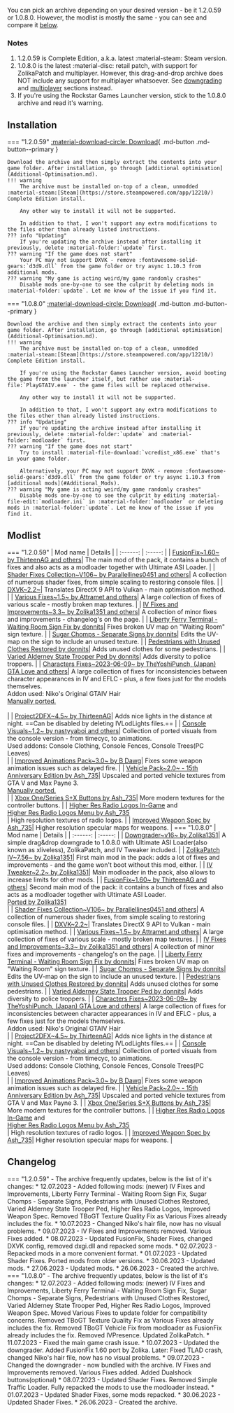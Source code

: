 You can pick an archive depending on your desired version - be it 1.2.0.59 or 1.0.8.0. However, the modlist is mostly the same - you can see and compare it [below](#modlist).

### Notes
1. 1.2.0.59 is Complete Edition, a.k.a. latest :material-steam: Steam version.
2. 1.0.8.0 is the latest :material-disc: retail patch, with support for ZolikaPatch and multiplayer. However, this drag-and-drop archive does NOT include any support for multiplayer whatsoever. See [downgrading](downgrading.md) and [multiplayer](multiplayer.md) sections instead.
3. If you're using the Rockstar Games Launcher version, stick to the 1.0.8.0 archive and read it's warning.

## Installation

=== "1.2.0.59"
	[:material-download-circle: Download](https://drive.google.com/file/d/1eJ4cbVhJ4tnTGJByh_Lf4eS5SS2ShmHO/view){ .md-button .md-button--primary }

	Download the archive and then simply extract the contents into your game folder. After installation, go through [additional optimisation](Additional-Optimisation.md).
	!!! warning
		The archive must be installed on-top of a clean, unmodded :material-steam:[Steam](https://store.steampowered.com/app/12210/) Complete Edition install. 
		
		Any other way to install it will not be supported.
		
		In addition to that, I won't support any extra modifications to the files other than already listed instructions.
	??? info "Updating"
		If you're updating the archive instead after installing it previously, delete :material-folder:`update` first.
	??? warning "If the game does not start"
		Your PC may not support DXVK - remove :fontawesome-solid-gears:`d3d9.dll` from the game folder or try async 1.10.3 from additional mods.
	??? warning "My game is acting weird/my game randomly crashes"
		Disable mods one-by-one to see the culprit by deleting mods in :material-folder:`update`. Let me know of the issue if you find it.
=== "1.0.8.0"
	[:material-download-circle: Download](https://drive.google.com/file/d/1O1qD8ocbJ_fnERTvvVzyw6_bsw-k_evo/view){ .md-button .md-button--primary }
	
	Download the archive and then simply extract the contents into your game folder. After installation, go through [additional optimisation](Additional-Optimisation.md).
	!!! warning
		The archive must be installed on-top of a clean, unmodded :material-steam:[Steam](https://store.steampowered.com/app/12210/) Complete Edition install. 
		
		If you're using the Rockstar Games Launcher version, avoid booting the game from the launcher itself, but rather use :material-file:`PlayGTAIV.exe` - the game files will be replaced otherwise. 
		
		Any other way to install it will not be supported.
		
		In addition to that, I won't support any extra modifications to the files other than already listed instructions.
	??? info "Updating"
		If you're updating the archive instead after installing it previously, delete :material-folder:`update` and :material-folder:`modloader` first.
	??? warning "If the game does not start"
		Try to install :material-file-download:`vcredist_x86.exe` that's in your game folder.

		Alternatively, your PC may not support DXVK - remove :fontawesome-solid-gears:`d3d9.dll` from the game folder or try async 1.10.3 from [additional mods](#Additional_Mods).
	??? warning "My game is acting weird/my game randomly crashes"
		Disable mods one-by-one to see the culprit by editing :material-file-edit:`modloader.ini` in :material-folder:`modloader` or deleting mods in :material-folder:`update`. Let me know of the issue if you find it.
		
## Modlist
=== "1.2.0.59"
	| Mod name | Details |
	| :------: | :-----: |
	| [FusionFix~1.60~ by ThirteenAG and others](https://github.com/ThirteenAG/GTAIV.EFLC.FusionFix/)| The main mod of the pack, it contains a bunch of fixes and also acts as a modloader together with Ultimate ASI Loader. |
	| [Shader Fixes Collection~V106~ by Parallellines0451 and others](https://github.com/Parallellines0451/GTAIV.ShaderFixesCollection)| A collection of numerous shader fixes, from simple scaling to restoring console files. |
	| [DXVK~2.2~](https://github.com/doitsujin/dxvk)| Translates DirectX 9 API to Vulkan - main optimisation method. |
	| [Various Fixes~1.5~ by Attramet and others](https://gtaforums.com/topic/975211-various-fixes/)| A large collection of fixes of various scale - mostly broken map textures. |
	| [IV Fixes and Improvements~3.3~ by Zolika1351 and others](https://gtaforums.com/topic/909155-iv-fixes-improvements/)| A collection of minor fixes and improvements - changelog's on the page. |
	| [Liberty Ferry Terminal - Waiting Room Sign Fix by donnits](https://gtaforums.com/topic/974798-donnits-bakery/)| Fixes broken UV map on "Waiting Room" sign texture. |
	| [Sugar Chomps - Separate Signs by donnits](https://gtaforums.com/topic/974798-donnits-bakery/)| Edits the UV-map on the sign to include an unused texture. |
	| [Pedestrians with Unused Clothes Restored by donnits](https://gtaforums.com/topic/974798-donnits-bakery/)| Adds unused clothes for some pedestrians. |
	| [Varied Alderney State Trooper Ped by donnits](https://gtaforums.com/topic/974798-donnits-bakery/)| Adds diversity to police troppers. |
	| [Characters Fixes~2023-06-09~ by TheYoshiPunch, (Japan) GTA Love and others](https://gtaforums.com/topic/927583-grand-theft-auto-iv-and-episodes-from-liberty-city-characters-fixes/)| A large collection of fixes for inconsistencies between character appearances in IV and EFLC - plus, a few fixes just for the models themselves.<br>Addon used: Niko's Original GTAIV Hair<br>[Manually ported.](https://drive.google.com/file/d/19LA4e31Ibux3QpXo2PxHsjGu1xROtTG9/view?usp=drive_link)</br></br> |
	| [Project2DFX~4.5~ by ThirteenAG](https://github.com/ThirteenAG/III.VC.SA.IV.Project2DFX/releases/tag/gtaiv)| Adds nice lights in the distance at night. ==Can be disabled by deleting IVLodLights files.== |
	| [Console Visuals~1.2~ by nastyyaboi and others](https://gtaforums.com/topic/989098-console-visuals-the-complete-edition)| Collection of ported visuals from the console version - from timecyc, to animations.<br>Used addons: Console Clothing, Console Fences, Console Trees(PC Leaves)</br> |
	| [Improved Animations Pack~3.0~ by B Dawg](https://gtaforums.com/topic/958625-improved-animations-pack/)| Fixes some weapon animation issues such as delayed fire. |
	| [Vehicle Pack~2.0~ - 15th Anniversary Edition by Ash_735](https://gtaforums.com/topic/887527-ash_735s-workshop/page/5/#comment-1072121736)| Upscaled and ported vehicle textures from GTA V and Max Payne 3.<br>[Manually ported.](https://drive.google.com/file/d/1rMgtpkMBoyoaaFwYTl1bPV5eWEJwXQ4q/view?usp=drive_link)</br> |
	| [Xbox One/Series S+X Buttons by Ash_735](https://gtaforums.com/topic/887527-ash_735s-workshop/page/4/#comment-1071669058)| More modern textures for the controller buttons. |
	| [Higher Res Radio Logos In-Game](https://gtaforums.com/topic/887527-ash_735s-workshop/?do=findComment&comment=1071559765) and <br>[Higher Res Radio Logos Menu by Ash_735](https://gtaforums.com/topic/887527-ash_735s-workshop/?do=findComment&comment=1071512871)</br>| High resolution textures of radio logos. |
	| [Improved Weapon Spec by Ash_735](https://gtaforums.com/topic/887527-ash_735s-workshop/?do=findComment&comment=107165200)| Higher resolution specular maps for weapons. |
=== "1.0.8.0"
	| Mod name | Details |
	| :------: | :-----: |
	| [Downgrader~v16~ by Zolika1351](https://zolika1351.pages.dev/mods/ivpatch/downgrading)| A simple drag&drop downgrade to 1.0.8.0 with Ultimate ASI Loader(also known as xliveless), ZolikaPatch, and IV Tweaker included. |
	| [ZolikaPatch IV~7.56~ by Zolika1351](https://zolika1351.pages.dev/mods/ivpatch)| First main mod in the pack: adds a lot of fixes and improvements - and the game won't boot without this mod, either. |
	| [IV Tweaker~2.2~ by Zolika1351](https://zolika1351.pages.dev/mods/ivpatch)| Main modloader in the pack, also allows to increase limits for other mods. |
	| [FusionFix~1.60~ by ThirteenAG and others](https://github.com/ThirteenAG/GTAIV.EFLC.FusionFix/)| Second main mod of the pack: it contains a bunch of fixes and also acts as a modloader together with Ultimate ASI Loader.<br>[Ported by Zolika1351](https://zolika1351.pages.dev/mods/ivpatch/downgrading)</br> |
	| [Shader Fixes Collection~V106~ by Parallellines0451 and others](https://github.com/Parallellines0451/GTAIV.ShaderFixesCollection)| A collection of numerous shader fixes, from simple scaling to restoring console files. |
	| [DXVK~2.2~](https://github.com/doitsujin/dxvk)| Translates DirectX 9 API to Vulkan - main optimisation method. |
	| [Various Fixes~1.5~ by Attramet and others](https://gtaforums.com/topic/975211-various-fixes/)| A large collection of fixes of various scale - mostly broken map textures. |
	| [IV Fixes and Improvements~3.3~ by Zolika1351 and others](https://gtaforums.com/topic/909155-iv-fixes-improvements/)| A collection of minor fixes and improvements - changelog's on the page. |
	| [Liberty Ferry Terminal - Waiting Room Sign Fix by donnits](https://gtaforums.com/topic/974798-donnits-bakery/)| Fixes broken UV map on "Waiting Room" sign texture. |
	| [Sugar Chomps - Separate Signs by donnits](https://gtaforums.com/topic/974798-donnits-bakery/)| Edits the UV-map on the sign to include an unused texture. |
	| [Pedestrians with Unused Clothes Restored by donnits](https://gtaforums.com/topic/974798-donnits-bakery/)| Adds unused clothes for some pedestrians. |
	| [Varied Alderney State Trooper Ped by donnits](https://gtaforums.com/topic/974798-donnits-bakery/)| Adds diversity to police troppers. |
	| [Characters Fixes~2023-06-09~ by TheYoshiPunch, (Japan) GTA Love and others](https://gtaforums.com/topic/927583-grand-theft-auto-iv-and-episodes-from-liberty-city-characters-fixes/)| A large collection of fixes for inconsistencies between character appearances in IV and EFLC - plus, a few fixes just for the models themselves.<br>Addon used: Niko's Original GTAIV Hair</br> |
	| [Project2DFX~4.5~ by ThirteenAG](https://github.com/ThirteenAG/III.VC.SA.IV.Project2DFX/releases/tag/gtaiv)| Adds nice lights in the distance at night. ==Can be disabled by deleting IVLodLights files.== |
	| [Console Visuals~1.2~ by nastyyaboi and others](https://gtaforums.com/topic/989098-console-visuals-the-complete-edition)| Collection of ported visuals from the console version - from timecyc, to animations.<br>Used addons: Console Clothing, Console Fences, Console Trees(PC Leaves)</br> |
	| [Improved Animations Pack~3.0~ by B Dawg](https://gtaforums.com/topic/958625-improved-animations-pack/)| Fixes some weapon animation issues such as delayed fire. |
	| [Vehicle Pack~2.0~ - 15th Anniversary Edition by Ash_735](https://gtaforums.com/topic/887527-ash_735s-workshop/page/5/#comment-1072121736)| Upscaled and ported vehicle textures from GTA V and Max Payne 3. |
	| [Xbox One/Series S+X Buttons by Ash_735](https://gtaforums.com/topic/887527-ash_735s-workshop/page/4/#comment-1071669058)| More modern textures for the controller buttons. |
	| [Higher Res Radio Logos In-Game](https://gtaforums.com/topic/887527-ash_735s-workshop/?do=findComment&comment=1071559765) and <br>[Higher Res Radio Logos Menu by Ash_735](https://gtaforums.com/topic/887527-ash_735s-workshop/?do=findComment&comment=1071512871)</br>| High resolution textures of radio logos. |
	| [Improved Weapon Spec by Ash_735](https://gtaforums.com/topic/887527-ash_735s-workshop/?do=findComment&comment=107165200)| Higher resolution specular maps for weapons. |

## Changelog
=== "1.2.0.59"
	- The archive frequently updates, below is the list of it's changes:
		* 12.07.2023 - Added following mods: (newer) IV Fixes and Improvements, Liberty Ferry Terminal - Waiting Room Sign Fix, Sugar Chomps - Separate Signs, Pedestrians with Unused Clothes Restored, Varied Alderney State Trooper Ped, Higher Res Radio Logos, Improved Weapon Spec. Removed TBoGT Texture Quality Fix as Various Fixes already includes the fix.
		* 10.07.2023 - Changed Niko's hair file, now has no visual problems.
		* 09.07.2023 - IV Fixes and Improvements removed. Various Fixes added.
		* 08.07.2023 - Updated FusionFix, Shader Fixes, changed DXVK config, removed dxgi.dll and repacked some mods.
		* 02.07.2023 - Repacked mods in a more convenient format.
		* 01.07.2023 - Updated Shader Fixes. Ported mods from older versions.
		* 30.06.2023 - Updated mods.
		* 27.06.2023 - Updated mods.
		* 26.06.2023 - Created the archive.
=== "1.0.8.0"
	- The archive frequently updates, below is the list of it's changes:
		* 12.07.2023 - Added following mods: (newer) IV Fixes and Improvements, Liberty Ferry Terminal - Waiting Room Sign Fix, Sugar Chomps - Separate Signs, Pedestrians with Unused Clothes Restored, Varied Alderney State Trooper Ped, Higher Res Radio Logos, Improved Weapon Spec. Moved Various Fixes to update folder for compatibility concerns. Removed TBoGT Texture Quality Fix as Various Fixes already includes the fix. Removed TBoGT Vehicle Fix from modloader as FusionFix already includes the fix. Removed IVPresence. Updated ZolikaPatch.
		* 11.07.2023 - Fixed the main game crash issue.
		* 10.07.2023 - Updated the downgrader. Added FusionFix 1.60 port by Zolika. Later: Fixed TLAD crash, changed Niko's hair file, now has no visual problems.
		* 09.07.2023 - Changed the downgrader - now bundled with the archive. IV Fixes and Improvements removed. Various Fixes added. Added Dualshock buttons(optional)
		* 08.07.2023 - Updated Shader Fixes. Removed Simple Traffic Loader. Fully repacked the mods to use the modloader instead.
		* 01.07.2023 - Updated Shader Fixes, some mods repacked.
		* 30.06.2023 - Updated Shader Fixes.
		* 26.06.2023 - Created the archive.